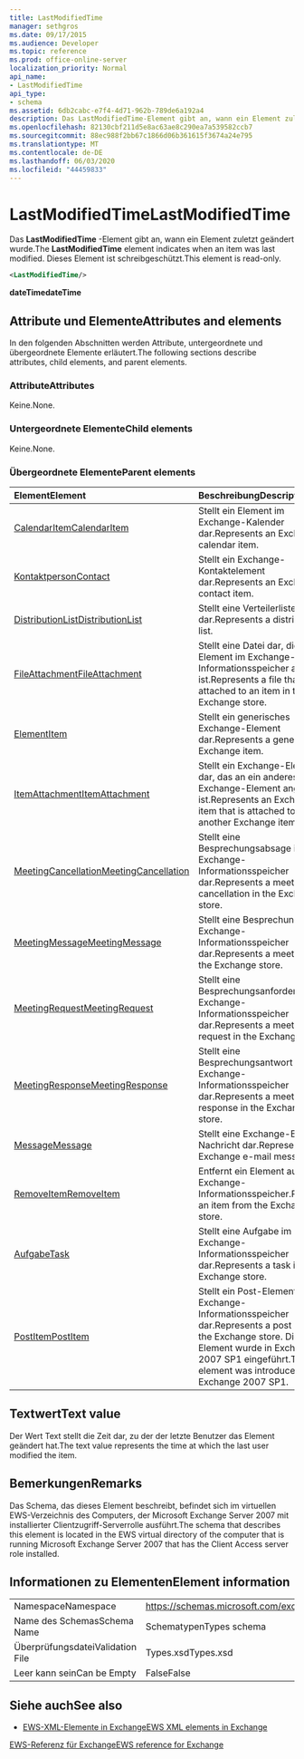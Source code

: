 ```yaml
---
title: LastModifiedTime
manager: sethgros
ms.date: 09/17/2015
ms.audience: Developer
ms.topic: reference
ms.prod: office-online-server
localization_priority: Normal
api_name:
- LastModifiedTime
api_type:
- schema
ms.assetid: 6db2cabc-e7f4-4d71-962b-789de6a192a4
description: Das LastModifiedTime-Element gibt an, wann ein Element zuletzt geändert wurde. Dieses Element ist schreibgeschützt.
ms.openlocfilehash: 82130cbf211d5e8ac63ae8c290ea7a539582ccb7
ms.sourcegitcommit: 88ec988f2bb67c1866d06b361615f3674a24e795
ms.translationtype: MT
ms.contentlocale: de-DE
ms.lasthandoff: 06/03/2020
ms.locfileid: "44459833"
---
```

# <a name="lastmodifiedtime"></a><span data-ttu-id="3c807-104">LastModifiedTime</span><span class="sxs-lookup"><span data-stu-id="3c807-104">LastModifiedTime</span></span>

<span data-ttu-id="3c807-105">Das **LastModifiedTime** -Element gibt an, wann ein Element zuletzt geändert wurde.</span><span class="sxs-lookup"><span data-stu-id="3c807-105">The **LastModifiedTime** element indicates when an item was last modified.</span></span> <span data-ttu-id="3c807-106">Dieses Element ist schreibgeschützt.</span><span class="sxs-lookup"><span data-stu-id="3c807-106">This element is read-only.</span></span> 
  
```xml
<LastModifiedTime/>
```

 <span data-ttu-id="3c807-107">**dateTime**</span><span class="sxs-lookup"><span data-stu-id="3c807-107">**dateTime**</span></span>
## <a name="attributes-and-elements"></a><span data-ttu-id="3c807-108">Attribute und Elemente</span><span class="sxs-lookup"><span data-stu-id="3c807-108">Attributes and elements</span></span>

<span data-ttu-id="3c807-109">In den folgenden Abschnitten werden Attribute, untergeordnete und übergeordnete Elemente erläutert.</span><span class="sxs-lookup"><span data-stu-id="3c807-109">The following sections describe attributes, child elements, and parent elements.</span></span>
  
### <a name="attributes"></a><span data-ttu-id="3c807-110">Attribute</span><span class="sxs-lookup"><span data-stu-id="3c807-110">Attributes</span></span>

<span data-ttu-id="3c807-111">Keine.</span><span class="sxs-lookup"><span data-stu-id="3c807-111">None.</span></span>
  
### <a name="child-elements"></a><span data-ttu-id="3c807-112">Untergeordnete Elemente</span><span class="sxs-lookup"><span data-stu-id="3c807-112">Child elements</span></span>

<span data-ttu-id="3c807-113">Keine.</span><span class="sxs-lookup"><span data-stu-id="3c807-113">None.</span></span>
  
### <a name="parent-elements"></a><span data-ttu-id="3c807-114">Übergeordnete Elemente</span><span class="sxs-lookup"><span data-stu-id="3c807-114">Parent elements</span></span>

|<span data-ttu-id="3c807-115">**Element**</span><span class="sxs-lookup"><span data-stu-id="3c807-115">**Element**</span></span>|<span data-ttu-id="3c807-116">**Beschreibung**</span><span class="sxs-lookup"><span data-stu-id="3c807-116">**Description**</span></span>|
|:-----|:-----|
|[<span data-ttu-id="3c807-117">CalendarItem</span><span class="sxs-lookup"><span data-stu-id="3c807-117">CalendarItem</span></span>](calendaritem.md) <br/> |<span data-ttu-id="3c807-118">Stellt ein Element im Exchange-Kalender dar.</span><span class="sxs-lookup"><span data-stu-id="3c807-118">Represents an Exchange calendar item.</span></span>  <br/> |
|[<span data-ttu-id="3c807-119">Kontaktperson</span><span class="sxs-lookup"><span data-stu-id="3c807-119">Contact</span></span>](contact.md) <br/> |<span data-ttu-id="3c807-120">Stellt ein Exchange-Kontaktelement dar.</span><span class="sxs-lookup"><span data-stu-id="3c807-120">Represents an Exchange contact item.</span></span>  <br/> |
|[<span data-ttu-id="3c807-121">DistributionList</span><span class="sxs-lookup"><span data-stu-id="3c807-121">DistributionList</span></span>](distributionlist.md) <br/> |<span data-ttu-id="3c807-122">Stellt eine Verteilerliste dar.</span><span class="sxs-lookup"><span data-stu-id="3c807-122">Represents a distribution list.</span></span>  <br/> |
|[<span data-ttu-id="3c807-123">FileAttachment</span><span class="sxs-lookup"><span data-stu-id="3c807-123">FileAttachment</span></span>](fileattachment.md) <br/> |<span data-ttu-id="3c807-124">Stellt eine Datei dar, die an ein Element im Exchange-Informationsspeicher angefügt ist.</span><span class="sxs-lookup"><span data-stu-id="3c807-124">Represents a file that is attached to an item in the Exchange store.</span></span>  <br/> |
|[<span data-ttu-id="3c807-125">Element</span><span class="sxs-lookup"><span data-stu-id="3c807-125">Item</span></span>](item.md) <br/> |<span data-ttu-id="3c807-126">Stellt ein generisches Exchange-Element dar.</span><span class="sxs-lookup"><span data-stu-id="3c807-126">Represents a generic Exchange item.</span></span>  <br/> |
|[<span data-ttu-id="3c807-127">ItemAttachment</span><span class="sxs-lookup"><span data-stu-id="3c807-127">ItemAttachment</span></span>](itemattachment.md) <br/> |<span data-ttu-id="3c807-128">Stellt ein Exchange-Element dar, das an ein anderes Exchange-Element angefügt ist.</span><span class="sxs-lookup"><span data-stu-id="3c807-128">Represents an Exchange item that is attached to another Exchange item.</span></span>  <br/> |
|[<span data-ttu-id="3c807-129">MeetingCancellation</span><span class="sxs-lookup"><span data-stu-id="3c807-129">MeetingCancellation</span></span>](meetingcancellation.md) <br/> |<span data-ttu-id="3c807-130">Stellt eine Besprechungsabsage im Exchange-Informationsspeicher dar.</span><span class="sxs-lookup"><span data-stu-id="3c807-130">Represents a meeting cancellation in the Exchange store.</span></span>  <br/> |
|[<span data-ttu-id="3c807-131">MeetingMessage</span><span class="sxs-lookup"><span data-stu-id="3c807-131">MeetingMessage</span></span>](meetingmessage.md) <br/> |<span data-ttu-id="3c807-132">Stellt eine Besprechung im Exchange-Informationsspeicher dar.</span><span class="sxs-lookup"><span data-stu-id="3c807-132">Represents a meeting in the Exchange store.</span></span>  <br/> |
|[<span data-ttu-id="3c807-133">MeetingRequest</span><span class="sxs-lookup"><span data-stu-id="3c807-133">MeetingRequest</span></span>](meetingrequest.md) <br/> |<span data-ttu-id="3c807-134">Stellt eine Besprechungsanforderung im Exchange-Informationsspeicher dar.</span><span class="sxs-lookup"><span data-stu-id="3c807-134">Represents a meeting request in the Exchange store.</span></span>  <br/> |
|[<span data-ttu-id="3c807-135">MeetingResponse</span><span class="sxs-lookup"><span data-stu-id="3c807-135">MeetingResponse</span></span>](meetingresponse.md) <br/> |<span data-ttu-id="3c807-136">Stellt eine Besprechungsantwort im Exchange-Informationsspeicher dar.</span><span class="sxs-lookup"><span data-stu-id="3c807-136">Represents a meeting response in the Exchange store.</span></span>  <br/> |
|[<span data-ttu-id="3c807-137">Message</span><span class="sxs-lookup"><span data-stu-id="3c807-137">Message</span></span>](message-ex15websvcsotherref.md) <br/> |<span data-ttu-id="3c807-138">Stellt eine Exchange-E-Mail-Nachricht dar.</span><span class="sxs-lookup"><span data-stu-id="3c807-138">Represents an Exchange e-mail message.</span></span>  <br/> |
|[<span data-ttu-id="3c807-139">RemoveItem</span><span class="sxs-lookup"><span data-stu-id="3c807-139">RemoveItem</span></span>](removeitem.md) <br/> |<span data-ttu-id="3c807-140">Entfernt ein Element aus dem Exchange-Informationsspeicher.</span><span class="sxs-lookup"><span data-stu-id="3c807-140">Removes an item from the Exchange store.</span></span>  <br/> |
|[<span data-ttu-id="3c807-141">Aufgabe</span><span class="sxs-lookup"><span data-stu-id="3c807-141">Task</span></span>](task.md) <br/> |<span data-ttu-id="3c807-142">Stellt eine Aufgabe im Exchange-Informationsspeicher dar.</span><span class="sxs-lookup"><span data-stu-id="3c807-142">Represents a task in the Exchange store.</span></span>  <br/> |
|[<span data-ttu-id="3c807-143">PostItem</span><span class="sxs-lookup"><span data-stu-id="3c807-143">PostItem</span></span>](postitem.md) <br/> |<span data-ttu-id="3c807-144">Stellt ein Post-Element im Exchange-Informationsspeicher dar.</span><span class="sxs-lookup"><span data-stu-id="3c807-144">Represents a post item in the Exchange store.</span></span> <span data-ttu-id="3c807-145">Dieses Element wurde in Exchange 2007 SP1 eingeführt.</span><span class="sxs-lookup"><span data-stu-id="3c807-145">This element was introduced in Exchange 2007 SP1.</span></span>  <br/> |
   
## <a name="text-value"></a><span data-ttu-id="3c807-146">Textwert</span><span class="sxs-lookup"><span data-stu-id="3c807-146">Text value</span></span>

<span data-ttu-id="3c807-147">Der Wert Text stellt die Zeit dar, zu der der letzte Benutzer das Element geändert hat.</span><span class="sxs-lookup"><span data-stu-id="3c807-147">The text value represents the time at which the last user modified the item.</span></span>
  
## <a name="remarks"></a><span data-ttu-id="3c807-148">Bemerkungen</span><span class="sxs-lookup"><span data-stu-id="3c807-148">Remarks</span></span>

<span data-ttu-id="3c807-149">Das Schema, das dieses Element beschreibt, befindet sich im virtuellen EWS-Verzeichnis des Computers, der Microsoft Exchange Server 2007 mit installierter Clientzugriff-Serverrolle ausführt.</span><span class="sxs-lookup"><span data-stu-id="3c807-149">The schema that describes this element is located in the EWS virtual directory of the computer that is running Microsoft Exchange Server 2007 that has the Client Access server role installed.</span></span>
  
## <a name="element-information"></a><span data-ttu-id="3c807-150">Informationen zu Elementen</span><span class="sxs-lookup"><span data-stu-id="3c807-150">Element information</span></span>

|||
|:-----|:-----|
|<span data-ttu-id="3c807-151">Namespace</span><span class="sxs-lookup"><span data-stu-id="3c807-151">Namespace</span></span>  <br/> |https://schemas.microsoft.com/exchange/services/2006/types  <br/> |
|<span data-ttu-id="3c807-152">Name des Schemas</span><span class="sxs-lookup"><span data-stu-id="3c807-152">Schema Name</span></span>  <br/> |<span data-ttu-id="3c807-153">Schematypen</span><span class="sxs-lookup"><span data-stu-id="3c807-153">Types schema</span></span>  <br/> |
|<span data-ttu-id="3c807-154">Überprüfungsdatei</span><span class="sxs-lookup"><span data-stu-id="3c807-154">Validation File</span></span>  <br/> |<span data-ttu-id="3c807-155">Types.xsd</span><span class="sxs-lookup"><span data-stu-id="3c807-155">Types.xsd</span></span>  <br/> |
|<span data-ttu-id="3c807-156">Leer kann sein</span><span class="sxs-lookup"><span data-stu-id="3c807-156">Can be Empty</span></span>  <br/> |<span data-ttu-id="3c807-157">False</span><span class="sxs-lookup"><span data-stu-id="3c807-157">False</span></span>  <br/> |
   
## <a name="see-also"></a><span data-ttu-id="3c807-158">Siehe auch</span><span class="sxs-lookup"><span data-stu-id="3c807-158">See also</span></span>



- [<span data-ttu-id="3c807-159">EWS-XML-Elemente in Exchange</span><span class="sxs-lookup"><span data-stu-id="3c807-159">EWS XML elements in Exchange</span></span>](ews-xml-elements-in-exchange.md)
  
[<span data-ttu-id="3c807-160">EWS-Referenz für Exchange</span><span class="sxs-lookup"><span data-stu-id="3c807-160">EWS reference for Exchange</span></span>](ews-reference-for-exchange.md)

